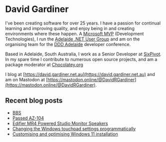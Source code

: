 # David Gardiner

I've been creating software for over 25 years. I have a passion for continual learning and improving quality, and enjoy being in and creating environments where these happen. A [Microsoft MVP](https://mvp.microsoft.com/en-us/PublicProfile/5001655) (Development Technologies), I run the [Adelaide .NET User Group](https://www.adnug.net) and am on the organising team for the [DDD Adelaide](https://www.dddadelaide.com) developer conference.

Based in Adelaide, South Australia, I work as a Senior Developer at [SixPivot](https://www.sixpivot.com.au). In my spare time I contribute to numerous open source projects, and am a package moderator at [Chocolatey.org](https://chocolatey.org)

I blog at [https://david.gardiner.net.au](https://david.gardiner.net.au) and am on Mastodon at [https://mastodon.online/@DavidRGardiner](https://mastodon.online/@DavidRGardiner).

## Recent blog posts

<!--START_SECTION:posts-->
* [BBS](https:&#x2F;&#x2F;david.gardiner.net.au&#x2F;2025&#x2F;05&#x2F;bbs)
* [Passed AZ-104](https:&#x2F;&#x2F;david.gardiner.net.au&#x2F;2025&#x2F;05&#x2F;az-104)
* [Edifier MR4 Powered Studio Monitor Speakers](https:&#x2F;&#x2F;david.gardiner.net.au&#x2F;2025&#x2F;04&#x2F;edifier-speakers)
* [Changing the Windows touchpad settings programmatically](https:&#x2F;&#x2F;david.gardiner.net.au&#x2F;2025&#x2F;04&#x2F;touchpad-settings)
* [Customising and optimising Windows 11 installation](https:&#x2F;&#x2F;david.gardiner.net.au&#x2F;2025&#x2F;04&#x2F;reinstalling-laptop)
<!--END_SECTION:posts-->
